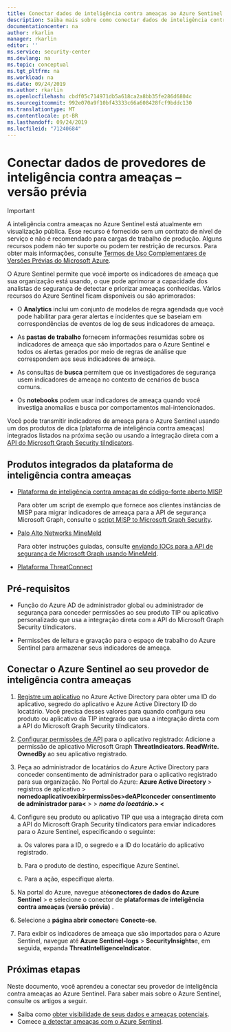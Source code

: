 ```yaml
---
title: Conectar dados de inteligência contra ameaças ao Azure Sentinel | Microsoft Docs
description: Saiba mais sobre como conectar dados de inteligência contra ameaças ao Azure Sentinel.
documentationcenter: na
author: rkarlin
manager: rkarlin
editor: ''
ms.service: security-center
ms.devlang: na
ms.topic: conceptual
ms.tgt_pltfrm: na
ms.workload: na
ms.date: 09/24/2019
ms.author: rkarlin
ms.openlocfilehash: cbdf05c714971db5a618ca2a8bb35fe286d6804c
ms.sourcegitcommit: 992e070a9f10bf43333c66a608428fcf9bddc130
ms.translationtype: MT
ms.contentlocale: pt-BR
ms.lasthandoff: 09/24/2019
ms.locfileid: "71240684"
---
```

# <a name="connect-data-from-threat-intelligence-providers---preview"></a>Conectar dados de provedores de inteligência contra ameaças – versão prévia

> [!IMPORTANT]
> A inteligência contra ameaças no Azure Sentinel está atualmente em visualização pública.
> Esse recurso é fornecido sem um contrato de nível de serviço e não é recomendado para cargas de trabalho de produção. Alguns recursos podem não ter suporte ou podem ter restrição de recursos. Para obter mais informações, consulte [Termos de Uso Complementares de Versões Prévias do Microsoft Azure](https://azure.microsoft.com/support/legal/preview-supplemental-terms/).

O Azure Sentinel permite que você importe os indicadores de ameaça que sua organização está usando, o que pode aprimorar a capacidade dos analistas de segurança de detectar e priorizar ameaças conhecidas. Vários recursos do Azure Sentinel ficam disponíveis ou são aprimorados:

- O **Analytics** inclui um conjunto de modelos de regra agendada que você pode habilitar para gerar alertas e incidentes que se baseiam em correspondências de eventos de log de seus indicadores de ameaça.

- As **pastas de trabalho** fornecem informações resumidas sobre os indicadores de ameaça que são importados para o Azure Sentinel e todos os alertas gerados por meio de regras de análise que correspondem aos seus indicadores de ameaça.

- As consultas de **busca** permitem que os investigadores de segurança usem indicadores de ameaça no contexto de cenários de busca comuns.

- Os **notebooks** podem usar indicadores de ameaça quando você investiga anomalias e busca por comportamentos mal-intencionados.

Você pode transmitir indicadores de ameaça para o Azure Sentinel usando um dos produtos de dica (plataforma de inteligência contra ameaças) integrados listados na próxima seção ou usando a integração direta com a [API do Microsoft Graph Security tiIndicators](https://aka.ms/graphsecuritytiindicators).

## <a name="integrated-threat-intelligence-platform-products"></a>Produtos integrados da plataforma de inteligência contra ameaças

- [Plataforma de inteligência contra ameaças de código-fonte aberto MISP](https://www.misp-project.org/)
    
    Para obter um script de exemplo que fornece aos clientes instâncias de MISP para migrar indicadores de ameaça para a API de segurança Microsoft Graph, consulte o [script MISP to Microsoft Graph Security](https://github.com/microsoftgraph/security-api-solutions/tree/master/Samples/MISP).

- [Palo Alto Networks MineMeld](https://www.paloaltonetworks.com/products/secure-the-network/subscriptions/minemeld)
    
    Para obter instruções guiadas, consulte [enviando IOCs para a API de segurança de Microsoft Graph usando MineMeld](https://live.paloaltonetworks.com/t5/MineMeld-Articles/Sending-IOCs-to-the-Microsoft-Graph-Security-API-using-MineMeld/ta-p/258540).

- [Plataforma ThreatConnect](https://threatconnect.com/solution/)


## <a name="prerequisites"></a>Pré-requisitos  

- Função do Azure AD de administrador global ou administrador de segurança para conceder permissões ao seu produto TIP ou aplicativo personalizado que usa a integração direta com a API do Microsoft Graph Security tiIndicators.

- Permissões de leitura e gravação para o espaço de trabalho do Azure Sentinel para armazenar seus indicadores de ameaça.

## <a name="connect-azure-sentinel-to-your-threat-intelligence-provider"></a>Conectar o Azure Sentinel ao seu provedor de inteligência contra ameaças

1. [Registre um aplicativo](/graph/auth-v2-service#1-register-your-app) no Azure Active Directory para obter uma ID do aplicativo, segredo do aplicativo e Azure Active Directory ID do locatário. Você precisa desses valores para quando configura seu produto ou aplicativo da TIP integrado que usa a integração direta com a API do Microsoft Graph Security tiIndicators.

2. [Configurar permissões de API](/graph/auth-v2-service#2-configure-permissions-for-microsoft-graph) para o aplicativo registrado: Adicione a permissão de aplicativo Microsoft Graph **ThreatIndicators. ReadWrite. OwnedBy** ao seu aplicativo registrado.

3. Peça ao administrador de locatários do Azure Active Directory para conceder consentimento de administrador para o aplicativo registrado para sua organização. No Portal do Azure: **Azure Active Directory** > registros de aplicativo > **nomedoaplicativoexibirpermissões>deAPIconceder consentimento de administrador para\<**  >  >  ***nome do locatário*.> \<**

4. Configure seu produto ou aplicativo TIP que usa a integração direta com a API do Microsoft Graph Security tiIndicators para enviar indicadores para o Azure Sentinel, especificando o seguinte:
    
    a. Os valores para a ID, o segredo e a ID do locatário do aplicativo registrado.
    
    b. Para o produto de destino, especifique Azure Sentinel.
    
    c. Para a ação, especifique alerta.

5. Na portal do Azure, navegue até**conectores de dados** **do Azure Sentinel** > e selecione o conector de **plataformas de inteligência contra ameaças (versão prévia)** .

6. Selecione a **página abrir conector**e **Conecte-se**.

7. Para exibir os indicadores de ameaça que são importados para o Azure Sentinel, navegue até **Azure Sentinel-logs** > **SecurityInsights**e, em seguida, expanda **ThreatIntelligenceIndicator**.

## <a name="next-steps"></a>Próximas etapas

Neste documento, você aprendeu a conectar seu provedor de inteligência contra ameaças ao Azure Sentinel. Para saber mais sobre o Azure Sentinel, consulte os artigos a seguir.

- Saiba como [obter visibilidade de seus dados e ameaças potenciais](quickstart-get-visibility.md).
- Comece [a detectar ameaças com o Azure Sentinel](tutorial-detect-threats.md).